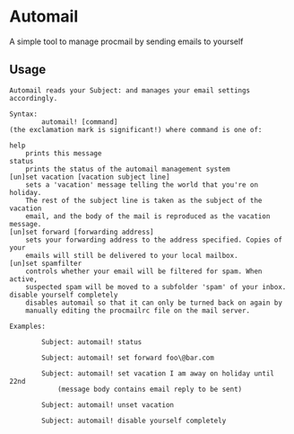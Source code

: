 # Automail
A simple tool to manage procmail by sending emails to yourself

## Usage

	Automail reads your Subject: and manages your email settings accordingly.

	Syntax:
    		automail! [command]
	(the exclamation mark is significant!) where command is one of:

	help
  		prints this message
	status
  		prints the status of the automail management system
	[un]set vacation [vacation subject line]
  		sets a 'vacation' message telling the world that you're on holiday.
  		The rest of the subject line is taken as the subject of the vacation
  		email, and the body of the mail is reproduced as the vacation message.
	[un]set forward [forwarding address]
  		sets your forwarding address to the address specified. Copies of your
  		emails will still be delivered to your local mailbox. 
	[un]set spamfilter
  		controls whether your email will be filtered for spam. When active,
  		suspected spam will be moved to a subfolder 'spam' of your inbox.
	disable yourself completely
  		disables automail so that it can only be turned back on again by
  		manually editing the procmailrc file on the mail server.

	Examples:

        	Subject: automail! status

        	Subject: automail! set forward foo\@bar.com

        	Subject: automail! set vacation I am away on holiday until 22nd
            	(message body contains email reply to be sent)

        	Subject: automail! unset vacation

        	Subject: automail! disable yourself completely

